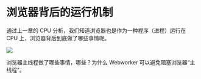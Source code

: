 # 浏览器背后的运行机制

通过上一章的 CPU 分析，我们知道浏览器也是作为一种程序（进程）运行在 CPU 上，浏览器背后到底做了哪些事情呢。

![](../.vuepress/public/assets/browser-vs-nodejs.png)

浏览器主线程做了哪些事情，哪些？为什么 Webworker 可以避免阻塞浏览器“主线程”。
